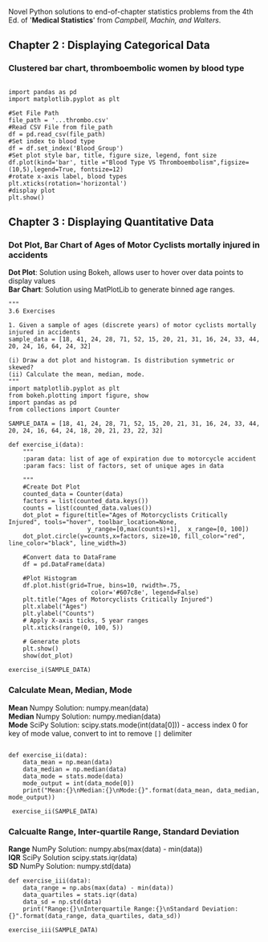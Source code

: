 Novel Python solutions to end-of-chapter statistics problems from the 4th Ed. of '**Medical Statistics**' from *Campbell, Machin, and Walters*. 

## Chapter 2 : Displaying Categorical Data    
### Clustered bar chart, thromboembolic women by blood type    
```Python3

import pandas as pd
import matplotlib.pyplot as plt

#Set File Path
file_path = '...thrombo.csv'
#Read CSV File from file_path
df = pd.read_csv(file_path)
#Set index to blood type
df = df.set_index('Blood_Group')
#Set plot style bar, title, figure size, legend, font size
df.plot(kind='bar', title ="Blood Type VS Thromboembolism",figsize=(10,5),legend=True, fontsize=12)
#rotate x-axis label, blood types
plt.xticks(rotation='horizontal')
#display plot
plt.show()
```
## Chapter 3 : Displaying Quantitative Data    
### Dot Plot, Bar Chart of Ages of Motor Cyclists mortally injured in accidents    
**Dot Plot**: Solution using Bokeh, allows user to hover over data points to display values    
**Bar Chart**: Solution using MatPlotLib to generate binned age ranges.     
```Python3
"""
3.6 Exercises

1. Given a sample of ages (discrete years) of motor cyclists mortally injured in accidents
sample_data = [18, 41, 24, 28, 71, 52, 15, 20, 21, 31, 16, 24, 33, 44, 20, 24, 16, 64, 24, 32]

(i) Draw a dot plot and histogram. Is distribution symmetric or skewed?
(ii) Calculate the mean, median, mode.
"""
import matplotlib.pyplot as plt
from bokeh.plotting import figure, show
import pandas as pd
from collections import Counter

SAMPLE_DATA = [18, 41, 24, 28, 71, 52, 15, 20, 21, 31, 16, 24, 33, 44, 20, 24, 16, 64, 24, 18, 20, 21, 23, 22, 32]

def exercise_i(data):
    """
    :param data: list of age of expiration due to motorcycle accident
    :param facs: list of factors, set of unique ages in data

    """
    #Create Dot Plot
    counted_data = Counter(data)
    factors = list(counted_data.keys())
    counts = list(counted_data.values())
    dot_plot = figure(title="Ages of Motorcyclists Critically Injured", tools="hover", toolbar_location=None,
                      y_range=[0,max(counts)+1],  x_range=[0, 100])
    dot_plot.circle(y=counts,x=factors, size=10, fill_color="red", line_color="black", line_width=3)

    #Convert data to DataFrame
    df = pd.DataFrame(data)

    #Plot Histogram
    df.plot.hist(grid=True, bins=10, rwidth=.75,
                       color='#607c8e', legend=False)
    plt.title("Ages of Motorcyclists Critically Injured")
    plt.xlabel("Ages")
    plt.ylabel("Counts")
    # Apply X-axis ticks, 5 year ranges
    plt.xticks(range(0, 100, 5))

    # Generate plots
    plt.show()
    show(dot_plot)

exercise_i(SAMPLE_DATA)
```

### Calculate Mean, Median, Mode    
**Mean** Numpy Solution: numpy.mean(data)    
**Median** Numpy Solution: numpy.median(data)    
**Mode** SciPy Solution: scipy.stats.mode(int(data[0])) - access index 0 for key of mode value, convert to int to remove `[]` delimiter
```Python3
    
def exercise_ii(data):
    data_mean = np.mean(data)
    data_median = np.median(data)
    data_mode = stats.mode(data)
    mode_output = int(data_mode[0])
    print("Mean:{}\nMedian:{}\nMode:{}".format(data_mean, data_median, mode_output))
 
 exercise_ii(SAMPLE_DATA)
 ```
 
 ### Calcualte Range, Inter-quartile Range, Standard Deviation    
 **Range** NumPy Solution: numpy.abs(max(data) - min(data))    
 **IQR** SciPy Solution scipy.stats.iqr(data)    
 **SD** NumPy Solution: numpy.std(data)    
```Python3
def exercise_iii(data):
    data_range = np.abs(max(data) - min(data))
    data_quartiles = stats.iqr(data)
    data_sd = np.std(data)
    print("Range:{}\nInterquartile Range:{}\nStandard Deviation:{}".format(data_range, data_quartiles, data_sd))

exercise_iii(SAMPLE_DATA)
```

